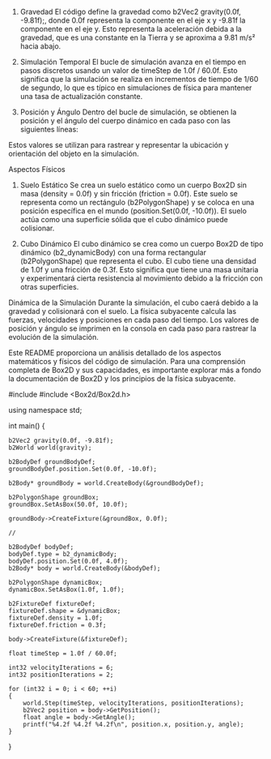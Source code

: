 1. Gravedad
El código define la gravedad como b2Vec2 gravity(0.0f, -9.81f);, donde 0.0f representa la componente en el eje x y -9.81f la componente en el eje y. Esto representa la aceleración debida a la gravedad, que es una constante en la Tierra y se aproxima a 9.81 m/s² hacia abajo.

2. Simulación Temporal
El bucle de simulación avanza en el tiempo en pasos discretos usando un valor de timeStep de 1.0f / 60.0f. Esto significa que la simulación se realiza en incrementos de tiempo de 1/60 de segundo, lo que es típico en simulaciones de física para mantener una tasa de actualización constante.

3. Posición y Ángulo
Dentro del bucle de simulación, se obtienen la posición y el ángulo del cuerpo dinámico en cada paso con las siguientes líneas:

Estos valores se utilizan para rastrear y representar la ubicación y orientación del objeto en la simulación.

Aspectos Físicos
1. Suelo Estático
Se crea un suelo estático como un cuerpo Box2D sin masa (density = 0.0f) y sin fricción (friction = 0.0f). Este suelo se representa como un rectángulo (b2PolygonShape) y se coloca en una posición específica en el mundo (position.Set(0.0f, -10.0f)). El suelo actúa como una superficie sólida que el cubo dinámico puede colisionar.

2. Cubo Dinámico
El cubo dinámico se crea como un cuerpo Box2D de tipo dinámico (b2_dynamicBody) con una forma rectangular (b2PolygonShape) que representa el cubo. El cubo tiene una densidad de 1.0f y una fricción de 0.3f. Esto significa que tiene una masa unitaria y experimentará cierta resistencia al movimiento debido a la fricción con otras superficies.

Dinámica de la Simulación
Durante la simulación, el cubo caerá debido a la gravedad y colisionará con el suelo. La física subyacente calcula las fuerzas, velocidades y posiciones en cada paso del tiempo. Los valores de posición y ángulo se imprimen en la consola en cada paso para rastrear la evolución de la simulación.

Este README proporciona un análisis detallado de los aspectos matemáticos y físicos del código de simulación. Para una comprensión completa de Box2D y sus capacidades, es importante explorar más a fondo la documentación de Box2D y los principios de la física subyacente.


#include <iostream>
#include <Box2d/Box2d.h>

using namespace std;

int main() {

    b2Vec2 gravity(0.0f, -9.81f);
    b2World world(gravity);

    b2BodyDef groundBodyDef;
    groundBodyDef.position.Set(0.0f, -10.0f);

    b2Body* groundBody = world.CreateBody(&groundBodyDef);

    b2PolygonShape groundBox;
    groundBox.SetAsBox(50.0f, 10.0f);

    groundBody->CreateFixture(&groundBox, 0.0f);

    //

    b2BodyDef bodyDef;
    bodyDef.type = b2_dynamicBody;
    bodyDef.position.Set(0.0f, 4.0f);
    b2Body* body = world.CreateBody(&bodyDef);

    b2PolygonShape dynamicBox;
    dynamicBox.SetAsBox(1.0f, 1.0f);

    b2FixtureDef fixtureDef;
    fixtureDef.shape = &dynamicBox;
    fixtureDef.density = 1.0f;
    fixtureDef.friction = 0.3f;

    body->CreateFixture(&fixtureDef);

    float timeStep = 1.0f / 60.0f;

    int32 velocityIterations = 6;
    int32 positionIterations = 2;

    for (int32 i = 0; i < 60; ++i)
    {
        world.Step(timeStep, velocityIterations, positionIterations);
        b2Vec2 position = body->GetPosition();
        float angle = body->GetAngle();
        printf("%4.2f %4.2f %4.2f\n", position.x, position.y, angle);
    }

}

